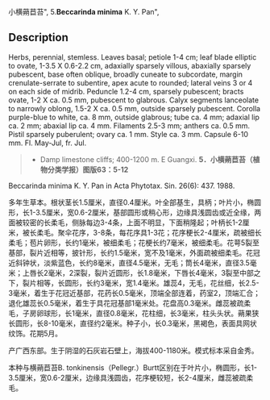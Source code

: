 小横蒴苣苔",
5.**Beccarinda minima** K. Y. Pan",

## Description
Herbs, perennial, stemless. Leaves basal; petiole 1-4 cm; leaf blade elliptic to ovate, 1-3.5 X 0.6-2.2 cm, adaxially sparsely villous, abaxially sparsely pubescent, base often oblique, broadly cuneate to subcordate, margin crenulate-serrate to subentire, apex acute to rounded; lateral veins 3 or 4 on each side of midrib. Peduncle 1.2-4 cm, sparsely pubescent; bracts ovate, 1-2 X ca. 0.5 mm, pubescent to glabrous. Calyx segments lanceolate to narrowly oblong, 1.5-2 X ca. 0.5 mm, outside sparsely pubescent. Corolla purple-blue to white, ca. 8 mm, outside glabrous; tube ca. 4 mm; adaxial lip ca. 2 mm; abaxial lip ca. 4 mm. Filaments 2.5-3 mm; anthers ca. 0.5 mm. Pistil sparsely puberulent; ovary ca. 1 mm. Style ca. 3 mm. Capsule 6-10 mm. Fl. May-Jul, fr. Jul.

> * Damp limestone cliffs; 400-1200 m. E Guangxi.
**5．小横蒴苣苔（植物分类学报）图版63：5-12**

Beccarinda minima K. Y. Pan in Acta Phytotax. Sin. 26(6): 437. 1988.

多年生草本。根状茎长1.5厘米，直径0.4厘米。叶全部基生，具柄；叶片小，椭圆形，长1-3.5厘米，宽0.6-2厘米，基部圆形或稍心形，边缘具浅圆齿或近全缘，两面被较密的长柔毛，侧脉每边3-4条，上面不明显，下面稍隆起；叶柄长1-2厘米，被长柔毛。聚伞花序，3-8条，每花序具1-3花；花序梗长2-4厘米，疏被细长柔毛；苞片卵形，长约1毫米，被细柔毛；花梗长约7毫米，被细柔毛。花萼5裂至基部，裂片近相等，披针形，长约1.5毫米，宽不及1毫米，外面疏被细柔毛。花冠近斜钟状，淡紫蓝色，长约8毫米，直径4.5毫米，无毛；筒长4毫米，直径3.5毫米；上唇长2毫米，2深裂，裂片近圆形，长1.8毫米，下唇长4毫米，3裂至中部之下，裂片相等，长圆形，长约3毫米，宽1.4毫米。雄蕊4，无毛，花丝细，长2.5-3毫米，着生于花冠近基部，花药长0.5毫米，顶端全部连着，药室2，顶端汇合；退化雄蕊长0.5毫米，着生于具花冠基部1毫米处。花盘高0.3毫米。雌蕊被疏柔毛，子房卵球形，长1毫米，直径0.8毫米，花柱细，长3毫米，柱头头状。蒴果狭长圆形，长8-10毫米，直径约2毫米。种子小，长0.3毫米，黑褐色，表面具网状纹饰。花期5月。

产广西东部。生于阴湿的石灰岩石壁上，海拔400-1180米。模式标本采自金秀。

本种与横蒴苣苔B. tonkinensis（Pellegr.）Burtt区别在于叶片小，椭圆形，长1-3.5厘米，宽0.6-2厘米，边缘具浅圆齿，花序梗较短，长2-4厘米，雌蕊被疏柔毛。
